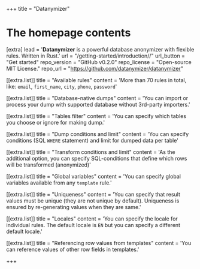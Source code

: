 +++
title = "Datanymizer"

# The homepage contents
[extra]
lead = '<b>Datanymizer</b> is a powerful database anonymizer with flexible rules. Written in Rust.'
url = "/getting-started/introduction//"
url_button = "Get started"
repo_version = "GitHub v0.2.0"
repo_license = "Open-source MIT License."
repo_url = "https://github.com/datanymizer/datanymizer"


[[extra.list]]
title = "Available rules"
content = 'More than 70 rules in total, like: <code>email</code>, <code>first_name</code>, <code>city</code>, <code>phone</code>, <code>password</code>'

[[extra.list]]
title = "Database-native dumps"
content = 'You can import or process your dump with supported database without 3rd-party importers.'

[[extra.list]]
title = "Tables filter"
content = 'You can specify which tables you choose or ignore for making dump.'

[[extra.list]]
title = "Dump conditions and limit"
content = 'You can specify conditions (SQL <code>WHERE</code> statement) and limit for dumped data per table'

[[extra.list]]
title = "Transform conditions and limit"
content = 'As the additional option, you can specify SQL-conditions that define which rows will be transformed (anonymized)'

[[extra.list]]
title = "Global variables"
content = 'You can specify global variables available from any <code>template</code> rule.'

[[extra.list]]
title = "Uniqueness"
content = 'You can specify that result values must be unique (they are not unique by default). Uniqueness is ensured by re-generating values when they are same.'

[[extra.list]]
title = "Locales"
content = 'You can specify the locale for individual rules. The default locale is <code>EN</code> but you can specify a different default locale.'

[[extra.list]]
title = "Referencing row values from templates"
content = 'You can reference values of other row fields in templates.'

+++
